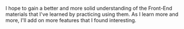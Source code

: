 I hope to gain a better and more solid understanding of the Front-End materials that I've learned by practicing using them. As I learn more and more, I'll add on more features that I found interesting.

